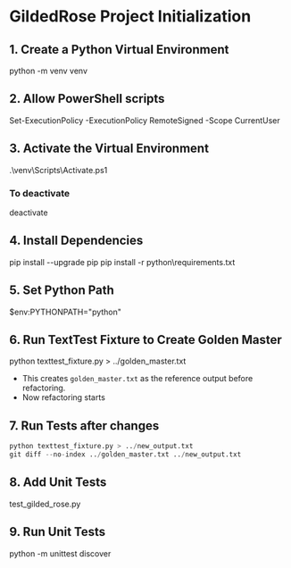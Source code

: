 # GildedRose Project Initialization

## 1. Create a Python Virtual Environment
python -m venv venv

## 2. Allow PowerShell scripts
Set-ExecutionPolicy -ExecutionPolicy RemoteSigned -Scope CurrentUser

## 3. Activate the Virtual Environment
.\venv\Scripts\Activate.ps1

### To deactivate
deactivate

## 4. Install Dependencies
pip install --upgrade pip
pip install -r python\requirements.txt

## 5. Set Python Path
$env:PYTHONPATH="python"

## 6. Run TextTest Fixture to Create Golden Master
python texttest_fixture.py > ../golden_master.txt

- This creates `golden_master.txt` as the reference output before refactoring.  
- Now refactoring starts


## 7. Run Tests after changes
```python
python texttest_fixture.py > ../new_output.txt
git diff --no-index ../golden_master.txt ../new_output.txt
```

## 8. Add Unit Tests
test_gilded_rose.py

## 9. Run Unit Tests
python -m unittest discover